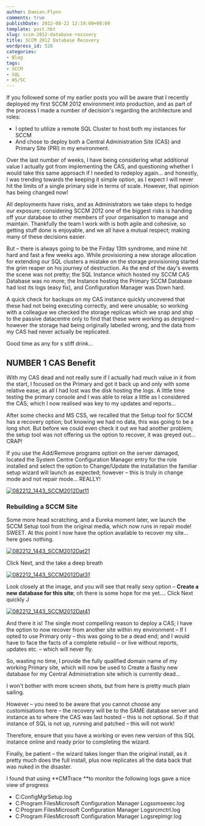 ```yaml
---
author: Damian.Flynn
comments: true
publishDate: 2012-08-22 12:19:00+00:00
template: post.hbt
slug: sccm-2012-database-recovery
title: SCCM 2012 Database Recovery
wordpress_id: 528
categories:
- Blog
tags:
- SCCM
- SQL
- WS/SC
---
```


If you followed some of my earlier posts you will be aware that I recently deployed my first SCCM 2012 environment into production, and as part of the process I made a number of decision's regarding the architecture and roles:

  * I opted to utilize a remote SQL Cluster to host both my instances for SCCM  
  * And chose to deploy both a Central Administration Site (CAS) and Primary Site (PRI) in my environment. 

Over the last number of weeks, I have being considering what additional value I actually got from implementing the CAS, and questioning whether I would take this same approach if I needed to redeploy again… and honestly, I was trending towards the keeping it simple option, as I expect I will never hit the limits of a single primary side in terms of scale. However, that opinion has being changed now!

All deployments have risks, and as Administrators we take steps to hedge our exposure; considering SCCM 2012 one of the biggest risks is handing off your database to other members of your organisation to manage and maintain. Thankfully the team I work with is both agile and cohesive, so getting stuff done is enjoyable, and we all have a mutual respect; making many of these decisions easier.

But – there is always going to be the Firday 13th syndrome, and mine hit hard and fast a few weeks ago. While provisioning a new storage allocation for extending our SQL clusters a mistake on the storage provisioning started the grim reaper on his journey of destruction. As the end of the day's events the scene was not pretty; the SQL Instance which hosted my SCCM CAS Database was no more; the Instance hosting the Primary SCCM Database had lost its logs (easy fix), and Configuration Manager was Down hard.

A quick check for backups on my CAS instance quickly uncovered that these had not being executing correctly, and were unusable; so working with a colleague we checked the storage replicas which we snap and ship to the passive datacentre only to find that these were working as designed – however the storage had being originally labelled wrong, and the data from my CAS had never actually be replicated.

Good time as any for s stiff drink…

## NUMBER 1 CAS Benefit

With my CAS dead and not really sure if I actually had much value in it from the start, I focused on the Primary and got it back up and only with some relative ease; as all I had lost was the disk hosting the logs. A little time testing the primary console and I was able to relax a little as I considered the CAS; which I now realised was key to my updates and reports…

After some checks and MS CSS, we recalled that the Setup tool for SCCM has a recovery option; but knowing we had no data, this was going to be a long shot. But before we could even check it out we had another problem; the setup tool was not offering us the option to recover, it was greyed out… CRAP!

If you use the Add/Remove programs option on the server damaged, located the System Centre Configuration Manager entry for the role installed and select the option to Change/Update the installation the familiar setup wizard will launch as expected; however – this is truly in change mode and not repair mode… REALLY!

[![082212_1443_SCCM2012Dat11](http://172.21.10.63:84/wp-content/uploads/2014/02/082212_1443_SCCM2012Dat11_thumb.png)](http://172.21.10.63:84/wp-content/uploads/2014/02/082212_1443_SCCM2012Dat11.png)

### Rebuilding a SCCM Site

Some more head scratching, and a Eureka moment later, we launch the SCCM Setup tool from the original media, which now runs in repair mode! SWEET. At this point I now have the option available to recover my site... here goes nothing.

[![082212_1443_SCCM2012Dat21](http://172.21.10.63:84/wp-content/uploads/2014/02/082212_1443_SCCM2012Dat21_thumb.png)](http://172.21.10.63:84/wp-content/uploads/2014/02/082212_1443_SCCM2012Dat21.png)

Click Next, and the take a deep breath

[![082212_1443_SCCM2012Dat31](http://172.21.10.63:84/wp-content/uploads/2014/02/082212_1443_SCCM2012Dat31_thumb.png)](http://172.21.10.63:84/wp-content/uploads/2014/02/082212_1443_SCCM2012Dat31.png)

Look closely at the image, and you will see that really sexy option – **Create a new database for this site**; oh there is some hope for me yet…. Click Next quickly J

[![082212_1443_SCCM2012Dat41](http://172.21.10.63:84/wp-content/uploads/2014/02/082212_1443_SCCM2012Dat41_thumb.png)](http://172.21.10.63:84/wp-content/uploads/2014/02/082212_1443_SCCM2012Dat41.png)

And there it is! The single most compelling reason to deploy a CAS; I have the option to now recover from another site within my environment – If I opted to use Primary only – this was going to be a dead end; and I would have to face the facts of a complete rebuild – or live without reports, updates etc. – which will never fly.

So, wasting no time, I provide the fully qualified domain name of my working Primary site, which will now be used to Create a flashy new database for my Central Administration site which is currently dead…

I won't bother with more screen shots, but from here is pretty much plain sailing.

However – you need to be aware that you cannot choose any customisations here – the recovery will be to the SAME database server and instance as to where the CAS was last hosted – this is not optional. So if that instance of SQL is not up, running and patched – this will not work!

Therefore, ensure that you have a working or even new version of this SQL instance online and ready prior to completing the wizard.

Finally, be patient – the wizard takes longer than the original install, as it pretty much does the full install, plus now replicates all the data back that was nuked in the disaster.

I found that using **CMTrace **to monitor the following logs gave a nice view of progress

  * C:ConfigMgrSetup.log  
  * C:Program FilesMicrosoft Configuration Manager Logssmsexec.log  
  * C:Program FilesMicrosoft Configuration Manager Logsrcmctrl.log  
  * C:Program FilesMicrosoft Configuration Manager Logsreplmgr.log 
